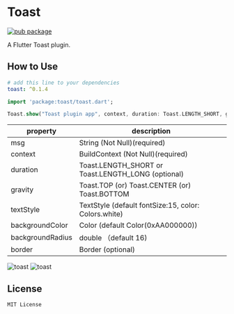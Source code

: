 # Toast
[![pub package](https://img.shields.io/pub/v/flutter_icons.svg)](https://pub.dev/packages/toast)

A Flutter Toast plugin.

## How to Use

```yaml
# add this line to your dependencies
toast: ^0.1.4
```

```dart
import 'package:toast/toast.dart';
```

```dart
Toast.show("Toast plugin app", context, duration: Toast.LENGTH_SHORT, gravity:  Toast.BOTTOM);
```

property | description
--------|------------
msg | String (Not Null)(required)
context | BuildContext (Not Null)(required)
duration| Toast.LENGTH_SHORT or Toast.LENGTH_LONG (optional)
gravity | Toast.TOP (or) Toast.CENTER (or) Toast.BOTTOM
textStyle | TextStyle (default fontSize:15, color: Colors.white)
backgroundColor | Color (default Color(0xAA000000))
backgroundRadius | double （default 16)
border| Border (optional)


![toast](https://github.com/huclengyue/FlutterToast/blob/master/screenshot/141107.png)
![toast](https://github.com/huclengyue/FlutterToast/blob/master/screenshot/141134.png)


## License

    MIT License

